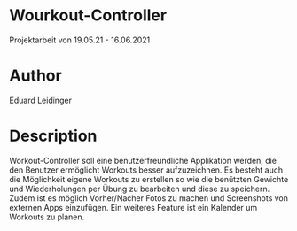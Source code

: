 # Wourkout-Controller
Projektarbeit von 19.05.21 - 16.06.2021

# Author
Eduard Leidinger

# Description
Workout-Controller soll eine benutzerfreundliche Applikation werden, die den Benutzer ermöglicht Workouts besser aufzuzeichnen. Es besteht auch die Möglichkeit eigene Workouts zu erstellen so wie die benützten Gewichte und Wiederholungen per Übung zu bearbeiten und diese zu speichern. Zudem ist es möglich Vorher/Nacher Fotos zu machen und Screenshots von externen Apps einzufügen. Ein weiteres Feature ist ein Kalender um Workouts zu planen.



